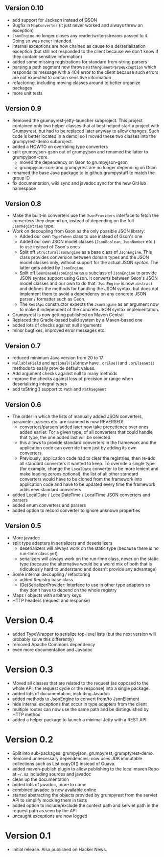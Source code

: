 
## Version 0.10

* add support for Jackson instead of GSON
* Bugfix in `MapConverter` (it just never worked and always threw an exception)
* `JsonEngine` no longer closes any reader/writer/streams passed to it. Doing so was never intended.
* internal exceptions are now chained as cause to a de/serialization exception (but still not responded to the client
  because we don't know if they contain sensitive information)
* added some missing registrations for standard from-string parsers
* parsing a path segment now throws `PathArgumentParseException` which responds its message with a 404 error to the
  client because such errors are not expected to contain sensitive information
* refactoring, including moving classes around to better organize packages
* more unit tests

## Version 0.9

* Removed the grumpyrest-jetty-launcher subproject. This project contained only two helper classes that at best helped
  start a project with Grumpyrest, but had to be replaced later anyway to allow changes. Such code is better located
  in a demo, so I moved these two classes into the grumpyrest-demo subproject.
* added a HOWTO on overriding type converters
* split grumpyjson-gson out of grumpyjson and renamed the latter to grumpyjson-core.
  * moved the dependency on Gson to grumpyjson-gson
  * grumpyjson-core and grumpyrest are no longer depending on Gson
* renamed the base Java package to io.github.grumpystuff to match the group ID
* fix documentation, wiki sync and javadoc sync for the new GitHub namespace

## Version 0.8

* Make the built-in converters use the `JsonProviders` interface to fetch the converters they depend on, instead of
  depending on the full `JsonRegistries` type.
* Work on decoupling from Gson as the only possible JSON library:
  * Added our own `TypeToken` class to use instead of Gson's one
  * Added our own JSON model classes (`JsonBoolean`, `JsonNumber` etc.) to use instead of Gson's ones
  * Split off `StructuralJsonEngine` as a base class of `JsonEngine`. This class provides conversion between domain
    types and the JSON model classes only, without support for the actual JSON _syntax_. The latter gets added by
    `JsonEngine`.
  * Split off `GsonBasedJsonEngine` as a subclass of `JsonEngine` to provide JSON syntax support using Gson. It converts
    between Gson's JSON model classes and our own to do that. `JsonEngine` is now `abstract` and defines the methods
    for handling the JSON syntax, but does not implement them to avoid a dependency on any concrete JSON parser /
    formatter such as Gson.
  * The `RestApi` constructor expects the `JsonEngine` as an argument now to make it independent of the concrete JSON
    syntax implementation.
* Grumpyrest is now getting published on Maven Central
* Replaced the Gradle-based build system by a Maven-based one
* added lots of checks against null arguments
* minor bugfixes, improved error messages etc.

## Version 0.7

* reduced minimum Java version from 20 to 17
* `NullableField` and `OptionalField`now have `.orElse()`and `.orElseGet()` methods to easily provide default values.
* Add argument checks against null to many methods
* improve the checks against loss of precision or range when deserializing integral types
* add toString() support to `Path` and `PathSegment`

## Version 0.6

* The order in which the lists of manually added JSON converters, parameter parsers etc. are scanned is now REVERSED!
  * converters/parsers added later now take precedence over ones added earlier. For a given type, of all converters
    that could handle that type, the one added last will be selected. 
  * this allows to provide standard converters in the framework and the application code can override them just by
    adding its own converters.
  * Previously, application code had to clear the registries, then re-add all standard converters it wanted to keep.
    To override a single type (for example, change the `LocalDate` converter to be more lenient and make leading
    zeroes optional), the list of all other standard converters would have to be cloned from the framework into
    application code and have to be updated every time the framework adds new standard converters.
* added LocalDate / LocalDateTime / LocalTime JSON converters and parsers
* added enum converters and parsers
* added option to record converter to ignore unknown properties

## Version 0.5

* More javadoc
* split type adapters in serializers and deserializers
  * deserializers will always work on the static type (because there is no run-time class yet)
  * serializers will always work on the run-time class, never on the static type (because the alternative would be
    a weird mix of both that is ridiculously hard to understand and doesn't provide any advantage)
* Some internal decoupling / refactoring
  * added Registry base class
  * (De)SerializerProvider: Interface to use in other type adapters so they don't have to depend on the whole registry
* Maps / objects with arbitrary keys
* HTTP headers (request and response)

# Version 0.4

* added TypeWrapper to serialize top-level lists (but the next version will probably solve this differently)
* removed Apache Commons dependency
* even more documentation and Javadoc

# Version 0.3

* Moved all classes that are related to the request (as opposed to the whole API, the request cycle or the response)
  into a single package.
* added lots of documentation, including Javadoc
* added methods to JsonEngine to convert from/to JsonElement
* hide internal exceptions that occur in type adapters from the client
* multiple routes can now use the same path and be distinguished by HTTP method
* added a helper package to launch a minimal Jetty with a REST API

# Version 0.2

* Split into sub-packages: grumpyjson, grumpyrest, grumptyrest-demo.
* Removed unnecessary dependencies; now uses JDK immutable collections such as List.copyOf() instead of Guava.
* added maven-publish plugin to allow publishing to the local maven Repo at `~/.m2` including sources and javadoc
* clean up the documentation
* added lots of javadoc, more to come
* combined javadoc is now available online
* started abstracting the objects provided by grumpyrest  from the servlet API to simplify mocking them in tests
* added option to include/exclude the context path and servlet path in the request path as seen by the API
* uncaught exceptions are now logged

# Version 0.1

* Initial release. Also published on Hacker News.
